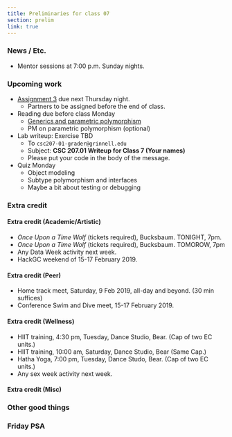 ```yaml
---
title: Preliminaries for class 07
section: prelim
link: true
---
```

### News / Etc.

* Mentor sessions at 7:00 p.m. Sunday nights.

### Upcoming work

* [Assignment 3](../assignments/assignment03) due next Thursday night.
    * Partners to be assigned before the end of class.
* Reading due before class Monday
    * [Generics and parametric polymorphism](../readings/generics)
    * PM on parametric polymorphism (optional)
* Lab writeup: Exercise TBD
    * To `csc207-01-grader@grinnell.edu`
    * Subject: **CSC 207.01 Writeup for Class 7 (Your names)**
    * Please put your code in the body of the message.
* Quiz Monday
    * Object modeling
    * Subtype polymorphism and interfaces
    * Maybe a bit about testing or debugging

### Extra credit

#### Extra credit (Academic/Artistic)

* _Once Upon a Time Wolf_ (tickets required), Bucksbaum.
  TONIGHT, 7pm.
* _Once Upon a Time Wolf_ (tickets required), Bucksbaum.
  TOMOROW, 7pm
* Any Data Week activity next week.
* HackGC weekend of 15-17 February 2019.

#### Extra credit (Peer)

* Home track meet, Saturday, 9 Feb 2019, all-day and beyond.  (30 min suffices)
* Conference Swim and Dive meet, 15-17 February 2019.  

#### Extra credit (Wellness)

* HIIT training, 4:30 pm, Tuesday, Dance Studio, Bear.  (Cap of two EC units.)
* HIIT training, 10:00 am, Saturday, Dance Studio, Bear (Same Cap.)
* Hatha Yoga, 7:00 pm, Tuesday, Dance Studo, Bear.  (Cap of two EC units.)
* Any sex week activity next week.

#### Extra credit (Misc)

### Other good things

### Friday PSA


